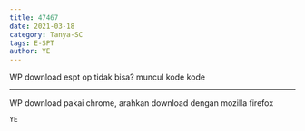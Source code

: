 ```yaml
---
title: 47467
date: 2021-03-18
category: Tanya-SC
tags: E-SPT
author: YE
---
```


WP download espt op tidak bisa? muncul kode kode

---

WP download pakai chrome, arahkan download dengan mozilla firefox

`YE`
